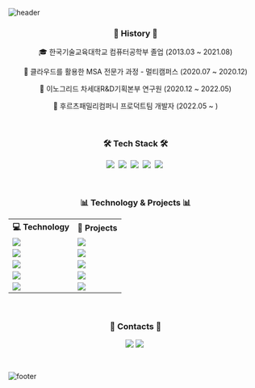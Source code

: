 ![header](https://capsule-render.vercel.app/api?type=waving&color=timeGradient&height=230&section=header&text=souvenir's&desc=github%20profile&fontSize=80&animation=fadeIn&fontAlign=70&fontAlignY=30&descSize=30&descAlign=80&descAlignY=50)
<br/>

<h3 align="center"> 🧵 History 🧵  </h3>
<p align="center">
    🎓 한국기술교육대학교 컴퓨터공학부 졸업 (2013.03 ~ 2021.08)
</p>
<p align="center">
    📗 클라우드를 활용한 MSA 전문가 과정 - 멀티캠퍼스 (2020.07 ~ 2020.12)
</p>
<p align="center">
    💼 이노그리드 차세대R&D기획본부 연구원 (2020.12 ~ 2022.05)
</p>
<p align="center">
    💼 후르츠패밀리컴퍼니 프로덕트팀 개발자 (2022.05 ~ )
</p>
<br/>

<h3 align="center">🛠 Tech Stack 🛠</h3>
<p align="center">
  <img src="https://img.shields.io/badge/React-61DAFB?style=flat-square&logo=react&logoColor=white"/></a>&nbsp 
  <img src="https://img.shields.io/badge/ReactNative-0088cc?style=flat-square&logo=react&logoColor=white"/></a>&nbsp 
  <img src="https://img.shields.io/badge/Javascript-fcd12a?style=flat-square&logo=javascript&logoColor=white"/></a>&nbsp 
  <img src="https://img.shields.io/badge/HTML-e34f26?style=flat-square&logo=html5&logoColor=white"/></a>&nbsp 
  <img src="https://img.shields.io/badge/CSS-1572B6?style=flat-square&logo=css3&logoColor=white"/></a>&nbsp 
</p>
<br>

<h3 align="center">📊 Technology & Projects 📊</h3>
<center>
<table align="center">
    <tbody>
        <tr>
	    	<th>💻 Technology</th>
    	    <th>🚀 Projects</th>
        </tr>
        <tr>
        	<td>
                <img src="https://img.shields.io/badge/React-61DAFB?style=flat-square&logo=react&logoColor=white"/>
    		</td>
            <td>
	            <a href="https://github.com/gedge-platform/gm-tool"><img src="https://img.shields.io/static/v1?label=&message=2021~2022_GM-TOOL&color=000605&logo=github&logoColor=FFFFFF&labelColor=000605"/></a>
			</td>
   		 </tr>
        <tr>
        	<td>
                <img src="https://img.shields.io/badge/ReactNative-0088cc?style=flat-square&logo=react&logoColor=white"/>
    		</td>
            <td>
	            <a href="https://play.google.com/store/apps/details?id=com.innogrid.smartcity3"><img src="https://img.shields.io/badge/Mobility_Assurance_System-green"/></a>
			</td>
   		 </tr>
        <tr>
        	<td>
                <img src="https://img.shields.io/badge/ReactNative-0088cc?style=flat-square&logo=react&logoColor=white"/>
    		</td>
            <td>
	            <a href="https://github.com/daily-101/daily-101-docs/blob/main/README.md"><img src="https://img.shields.io/static/v1?label=&message=2020_daily101&color=000605&logo=github&logoColor=FFFFFF&labelColor=000605"/></a>
			</td>
   		 </tr>
         <tr>
        	<td>
                <img src="https://img.shields.io/badge/React-61DAFB?style=flat-square&logo=react&logoColor=white"/>
    		</td>
            <td>
	            <a href="https://souvenir718.github.io/SuzyStar/"><img src="https://img.shields.io/static/v1?label=&message=2020_SuzyStar&color=000605&logo=github&logoColor=FFFFFF&labelColor=000605"/></a>
			</td>
   		 </tr>
	    <tr>
        	<td>
                <img src="https://img.shields.io/badge/ReactNative-0088cc?style=flat-square&logo=react&logoColor=white"/>
    		</td>
            <td>
	            <a href="https://play.google.com/store/apps/details?id=com.feednote"><img src="https://img.shields.io/badge/-FeedNote-important"/></a>
			</td>
   		 </tr>
	</tbody>
</table>
</center>
<br/>

<h3 align="center"> 👋 Contacts 👋  </h3>
<p align="center">
  <a href="souvenir0718@gmail.com" target="_sub"><img src="https://img.shields.io/badge/Gmail-d14836?style=flat-square&logo=Gmail&logoColor=white&link=souvenir0718@gmail.com"/></a>
    <img src="https://img.shields.io/badge/npx souvenir718-cb3837?style=flat-square&logo=npm3&logoColor=white"/></a>&nbsp 
</p>
<br/>

![footer](https://capsule-render.vercel.app/api?type=waving&color=timeGradient&height=200&section=footer&text=Thank%20You&fontSize=60&fontAlignY=70&fontAlign=80)
